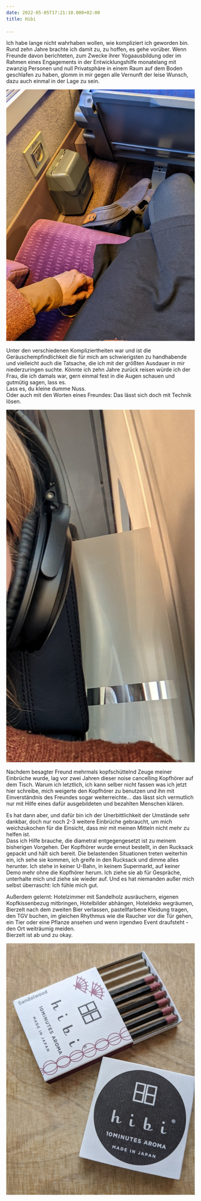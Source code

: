 ```yaml
---
date: 2022-05-05T17:21:10.000+02:00
title: Hibi

---
```

Ich habe lange nicht wahrhaben wollen, wie kompliziert ich geworden bin. Rund zehn Jahre brachte ich damit zu, zu hoffen, es gehe vorüber. Wenn Freunde davon berichteten, zum Zwecke ihrer Yogaausbildung oder im Rahmen eines Engagements in der Entwicklungshilfe monatelang mit zwanzig Personen und null Privatsphäre in einem Raum auf dem Boden geschlafen zu haben, glomm in mir gegen alle Vernunft der leise Wunsch, dazu auch einmal in der Lage zu sein.

![](/uploads/tgv.jpg)

Unter den verschiedenen Kompliziertheiten war und ist die Geräuschempfindlichkeit die für mich am schwierigsten zu handhabende und vielleicht auch die Tatsache, die ich mit der größten Ausdauer in mir niederzuringen suchte. Könnte ich zehn Jahre zurück reisen würde ich der Frau, die ich damals war, gern einmal fest in die Augen schauen und gutmütig sagen, lass es.  
Lass es, du kleine dumme Nuss.  
Oder auch mit den Worten eines Freundes: Das lässt sich doch mit Technik lösen.

![](/uploads/kopfhorer.jpg)

Nachdem besagter Freund mehrmals kopfschüttelnd Zeuge meiner Einbrüche wurde, lag vor zwei Jahren dieser noise cancelling Kopfhörer auf dem Tisch. Warum ich letztlich, ich kann selber nicht fassen was ich jetzt hier schreibe, mich weigerte den Kopfhörer zu benutzen und ihn mit Einverständnis des Freundes sogar weiterreichte... das lässt sich vermutlich nur mit Hilfe eines dafür ausgebildeten und bezahlten Menschen klären.

Es hat dann aber, und dafür bin ich der Unerbittlichkeit der Umstände sehr dankbar, doch nur noch 2-3 weitere Einbrüche gebraucht, um mich weichzukochen für die Einsicht, dass mir mit meinen Mitteln nicht mehr zu helfen ist.  
Dass ich Hilfe brauche, die diametral entgegengesetzt ist zu meinem bisherigen Vorgehen. Der Kopfhörer wurde erneut bestellt, in den Rucksack gepackt und hält sich bereit. Die belastenden Situationen treten weiterhin ein, ich sehe sie kommen, ich greife in den Rucksack und dimme alles herunter. Ich stehe in keiner U-Bahn, in keinem Supermarkt, auf keiner Demo mehr ohne die Kopfhörer herum. Ich ziehe sie ab für Gespräche, unterhalte mich und ziehe sie wieder auf. Und es hat niemanden außer mich selbst überrascht: Ich fühle mich gut.

Außerdem gelernt: Hotelzimmer mit Sandelholz ausräuchern, eigenen Kopfkissenbezug mitbringen, Hotelbilder abhängen, Hoteldeko wegräumen, Bierzelt nach dem zweiten Bier verlassen, pastellfarbene Kleidung tragen, den TGV buchen, im gleichen Rhythmus wie die Raucher vor die Tür gehen, ein Tier oder eine Pflanze ansehen und wenn irgendwo Event draufsteht - den Ort weiträumig meiden.   
Bierzelt ist ab und zu okay.

![](/uploads/hibi.jpg)